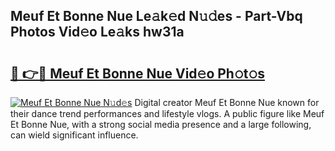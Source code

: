 ## Meuf Et Bonne Nue Le𝚊k𝚎d N𝚞𝚍es - Part-Vbq Photos Vid𝚎o Le𝚊ks hw31a

# <h2><a href="http://fb2nv8.evod.top/?m=Meuf+Et+Bonne+Nue">🔗 👉🔴 Meuf Et Bonne Nue Vid𝚎o Ph𝚘t𝚘s</a></h2>

[![Meuf Et Bonne Nue N𝚞d𝚎s](https://i.imgur.com/8V9OHl7.gif)](http://fb2nv8.evod.top/?m=Meuf+Et+Bonne+Nue)
Digital creator Meuf Et Bonne Nue known for their dance trend performances and lifestyle vlogs. A public figure like Meuf Et Bonne Nue, with a strong social media presence and a large following, can wield significant influence. 
